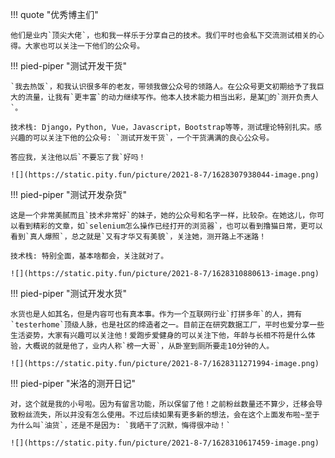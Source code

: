 !!! quote "优秀博主们"

    他们是业内`顶尖大佬`，也和我一样乐于分享自己的技术。我们平时也会私下交流测试相关的心得。大家也可以关注一下他们的公众号。


!!! pied-piper "测试开发干货"

    `我去热饭`，和我认识很多年的老友，带领我做公众号的领路人。在公众号更文初期给予了我巨大的流量，让我有`更丰富`的动力继续写作。他本人技术能力相当出彩，是某🦄的`测开负责人`。

    技术栈: Django，Python, Vue，Javascript，Bootstrap等等，测试理论特别扎实。感兴趣的可以关注下他的公众号: `测试开发干货`，一个干货满满的良心公众号。

    答应我，关注他以后`不要忘了我`好吗！

    ![](https://static.pity.fun/picture/2021-8-7/1628307938044-image.png)


!!! pied-piper "测试开发杂货"

    这是一个非常美腻而且`技术非常好`的妹子，她的公众号和名字一样，比较杂。在她这儿，你可以看到精彩的文章，如`selenium怎么操作已经打开的浏览器`，也可以看到撸猫日常，更可以看到`真人爆照`，总之就是`又有才华又有美貌`，关注她，测开路上不迷路！

    技术栈: 特别全面，基本啥都会，关注就对了。

    ![](https://static.pity.fun/picture/2021-8-7/1628310880613-image.png)


!!! pied-piper "测试开发水货"

    水货也是人如其名，但是内容可也有真本事。作为一个互联网行业`打拼多年`的人，拥有`testerhome`顶级人脉，也是社区的缔造者之一。目前正在研究数据工厂，平时也爱分享一些生活姿势，大家有兴趣可以关注他！爱跑步爱健身的可以关注下他，年龄与长相不符是什么体验，大概说的就是他了，业内人称`榜一大哥`，从卧室到厕所要走10分钟的人。

    ![](https://static.pity.fun/picture/2021-8-7/1628311271994-image.png)


!!! pied-piper "米洛的测开日记"

    对，这个就是我的小号啦。因为有留言功能，所以保留了他！之前粉丝数量还不算少，迁移会导致粉丝流失，所以并没有怎么使用。不过后续如果有更多新的想法，会在这个上面发布啦~至于为什么叫`油货`，还是不是因为: `我晒干了沉默，悔得很冲动！`

    ![](https://static.pity.fun/picture/2021-8-7/1628310617459-image.png)

